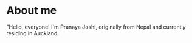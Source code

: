 
# About me
<p> "Hello, everyone! I'm Pranaya Joshi, originally from Nepal and currently residing in Auckland.
</p>

